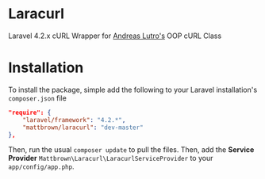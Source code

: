 Laracurl
========

Laravel 4.2.x cURL Wrapper for [Andreas Lutro's](https://github.com/anlutro/php-curl) OOP cURL Class

# Installation
To install the package, simple add the following to your Laravel installation's `composer.json` file

```json
"require": {
	"laravel/framework": "4.2.*",
	"mattbrown/laracurl": "dev-master"        
},
```

Then, run the usual `composer update` to pull the files.  Then, add the **Service Provider** `Mattbrown\Laracurl\LaracurlServiceProvider` to your `app/config/app.php`.
